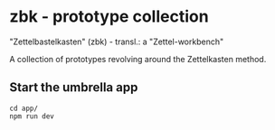 # zbk - prototype collection

"Zettelbastelkasten" (zbk) - transl.: a "Zettel-workbench"

A collection of prototypes revolving around the Zettelkasten method.

## Start the umbrella app

```console
cd app/
npm run dev
```